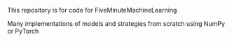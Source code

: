 This repository is for code for FiveMinuteMachineLearning

Many implementations of models and strategies from scratch using NumPy or PyTorch
